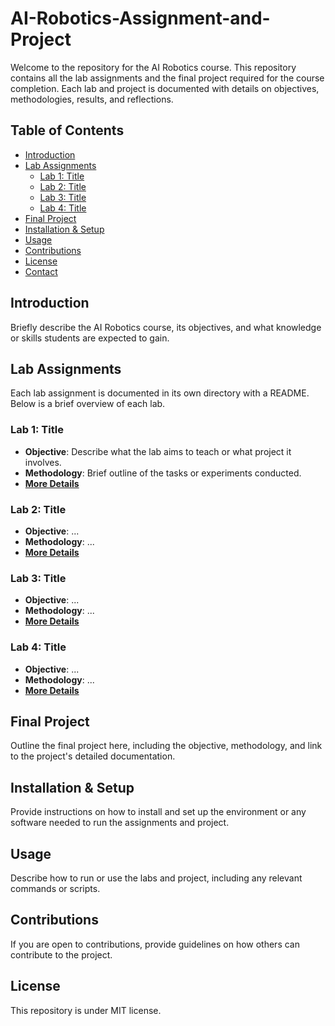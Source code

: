 # AI-Robotics-Assignment-and-Project

Welcome to the repository for the AI Robotics course. This repository contains all the lab assignments and the final project required for the course completion. Each lab and project is documented with details on objectives, methodologies, results, and reflections.

## Table of Contents
- [Introduction](#introduction)
- [Lab Assignments](#lab-assignments)
  - [Lab 1: Title](#lab-1-title)
  - [Lab 2: Title](#lab-2-title)
  - [Lab 3: Title](#lab-3-title)
  - [Lab 4: Title](#lab-4-title)
- [Final Project](#final-project)
- [Installation & Setup](#installation--setup)
- [Usage](#usage)
- [Contributions](#contributions)
- [License](#license)
- [Contact](#contact)

## Introduction
Briefly describe the AI Robotics course, its objectives, and what knowledge or skills students are expected to gain.

## Lab Assignments
Each lab assignment is documented in its own directory with a README. Below is a brief overview of each lab.

### Lab 1: Title
- **Objective**: Describe what the lab aims to teach or what project it involves.
- **Methodology**: Brief outline of the tasks or experiments conducted.
- **[More Details](Lab1/lab1.md)**

### Lab 2: Title
- **Objective**: ...
- **Methodology**: ...
- **[More Details](link-to-lab-folder)**

### Lab 3: Title
- **Objective**: ...
- **Methodology**: ...
- **[More Details](link-to-lab-folder)**

### Lab 4: Title
- **Objective**: ...
- **Methodology**: ...
- **[More Details](link-to-lab-folder)**

## Final Project
Outline the final project here, including the objective, methodology, and link to the project's detailed documentation.

## Installation & Setup
Provide instructions on how to install and set up the environment or any software needed to run the assignments and project.

## Usage
Describe how to run or use the labs and project, including any relevant commands or scripts.

## Contributions
If you are open to contributions, provide guidelines on how others can contribute to the project.

## License
This repository is under MIT license.


